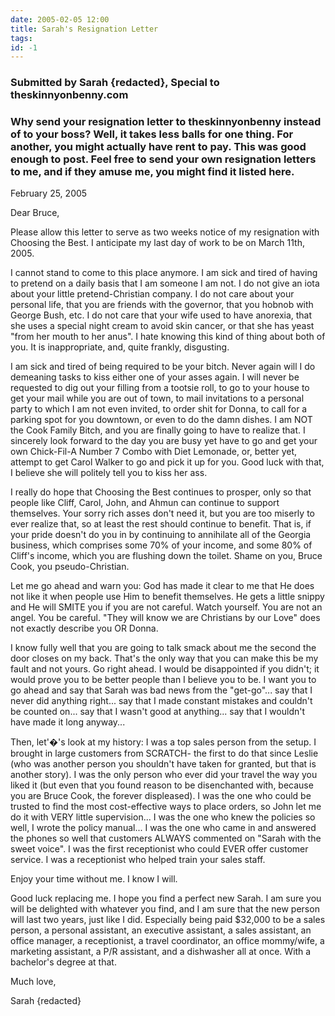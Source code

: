 ```yaml
---
date: 2005-02-05 12:00
title: Sarah's Resignation Letter
tags: 
id: -1
---
```


<h3>Submitted by Sarah {redacted}, Special to theskinnyonbenny.com</h3>

<h3>Why send your resignation letter to theskinnyonbenny instead of to your boss? Well, it takes less balls for one thing. For another, you might actually have rent to pay. This was good enough to post. Feel free to send your own resignation letters to me, and if they amuse me, you might find it listed here.</h3>
 

February 25, 2005


Dear Bruce,

 
Please allow this letter to serve as two weeks notice of my resignation with Choosing the Best.  I anticipate my last day of work to be on March 11th, 2005.

I cannot stand to come to this place anymore.  I am sick and tired of having to pretend on a daily basis that I am someone I am not.  I do not give an iota about your little pretend-Christian company.  I do not care about your personal life, that you are friends with the governor, that you hobnob with George Bush, etc.  I do not care that your wife used to have anorexia, that she uses a special night cream to avoid skin cancer, or that she has yeast "from her mouth to her anus".  I hate knowing this kind of thing about both of you.  It is inappropriate, and, quite frankly, disgusting.

I am sick and tired of being required to be your bitch. Never again will I do demeaning tasks to kiss either one of your asses again. I will never be requested to dig out your filling from a tootsie roll, to go to your house to get your mail while you are out of town, to mail invitations to a personal party to which I am not even invited, to order shit for Donna, to call for a parking spot for you downtown, or even to do the damn dishes.  I am NOT the Cook Family Bitch, and you are finally going to have to realize that.  I sincerely look forward to the day you are busy yet have to go and get your own Chick-Fil-A Number 7 Combo with Diet Lemonade, or, better yet, attempt to get Carol Walker to go and pick it up for you.  Good luck with that, I believe she will politely tell you to kiss her ass.

I really do hope that Choosing the Best continues to prosper, only so that people like Cliff, Carol, John, and Ahmun can continue to support themselves.  Your sorry rich asses don't need it, but you are too miserly to ever realize that, so at least the rest should continue to benefit. That is, if your pride doesn't do you in by continuing to annihilate all of the Georgia business, which comprises some 70% of your income, and some 80% of Cliff's income, which you are flushing down the toilet. Shame on you, Bruce Cook, you pseudo-Christian.

Let me go ahead and warn you:  God has made it clear to me that He does not like it when people use Him to benefit themselves.  He gets a little snippy and He will SMITE you if you are not careful.  Watch yourself. You are not an angel.  You be careful.  "They will know we are Christians by our Love" does not exactly describe you OR Donna.

I know fully well that you are going to talk smack about me the second the door closes on my back.  That's the only way that you can make this be my fault and not yours.  Go right ahead.  I would be disappointed if you didn't; it would prove you to be better people than I believe you to be.  I want you to go ahead and say that Sarah was bad news from the "get-go"... say that I never did anything right... say that I made constant mistakes and couldn't be counted on... say that I wasn't good at anything... say that I wouldn't have made it long anyway...

Then, let'�'s look at my history:  I was a top sales person from the setup.  I brought in large customers from SCRATCH- the first to do that since Leslie (who was another person you shouldn't have taken for granted, but that is another story).  I was the only person who ever did your travel the way you liked it (but even that you found reason to be disenchanted with, because you are Bruce Cook, the forever displeased).  I was the one who could be trusted to find the most cost-effective ways to place orders, so John let me do it with VERY little supervision...  I was the one who knew the policies so well, I wrote the policy manual...  I was the one who came in and answered the phones so well that customers ALWAYS commented on "Sarah with the sweet voice".  I was the first receptionist who could EVER offer customer service.  I was a receptionist who helped train your sales staff.

Enjoy your time without me.  I know I will.

Good luck replacing me.  I hope you find a perfect new Sarah.  I am sure you will be delighted with whatever you find, and I am sure that the new person will last two years, just like I did.  Especially being paid $32,000 to be a sales person, a personal assistant, an executive assistant, a sales assistant, an office manager, a receptionist, a travel coordinator, an office mommy/wife, a marketing assistant, a P/R assistant, and a dishwasher all at once.  With a bachelor's degree at that.

Much love,


Sarah {redacted}